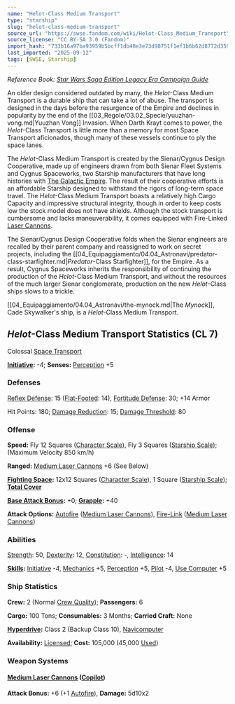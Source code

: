 ```yaml
---
name: "Helot-Class Medium Transport"
type: "starship"
slug: "helot-class-medium-transport"
source_url: "https://swse.fandom.com/wiki/Helot-Class_Medium_Transport"
source_license: "CC BY-SA 3.0 (Fandom)"
import_hash: "733b16a97ba93959b5bcff1db48e3e73d98751f1ef1b6b62d8772d359cb1d602"
last_imported: "2025-09-12"
tags: [SWSE, Starship]
---
```

*Reference Book: [Star Wars Saga Edition Legacy Era Campaign Guide](https://swse.fandom.com/wiki/Star_Wars_Saga_Edition_Legacy_Era_Campaign_Guide)*

An older design considered outdated by many, the *Helot*-Class Medium Transport is a durable ship that can take a lot of abuse. The transport is designed in the days before the resurgence of the Empire and declines in popularity by the end of the [[03_Regole/03.02_Specie/yuuzhan-vong.md|Yuuzhan Vong]] Invasion. When Darth Krayt comes to power, the *Helot*-Class Transport is little more than a memory for most Space Transport aficionados, though many of these vessels continue to ply the space lanes.

The *Helot*-Class Medium Transport is created by the Sienar/Cygnus Design Cooperative, made up of engineers drawn from both Sienar Fleet Systems and Cygnus Spaceworks, two Starship manufacturers that have long histories with [The Galactic Empire](https://swse.fandom.com/wiki/The_Galactic_Empire). The result of their cooperative efforts is an affordable Starship designed to withstand the rigors of long-term space travel. The *Helot*-Class Medium Transport boasts a relatively high Cargo Capacity and impressive structural integrity, though in order to keep costs low the stock model does not have shields. Although the stock transport is cumbersome and lacks maneuverability, it comes equipped with Fire-Linked [Laser Cannons](https://swse.fandom.com/wiki/Laser_Cannons).

The Sienar/Cygnus Design Cooperative folds when the Sienar engineers are recalled by their parent company and reassigned to work on secret projects, including the [[04_Equipaggiamento/04.04_Astronavi/predator-class-starfighter.md|*Predator*-Class Starfighter]], for the Empire. As a result, Cygnus Spaceworks inherits the responsibility of continuing the production of the *Helot*-Class Medium Transport, and without the resources of the much larger Sienar conglomerate, production on the new *Helot*-Class ships slows to a trickle.

[[04_Equipaggiamento/04.04_Astronavi/the-mynock.md|The *Mynock*]], Cade Skywalker's ship, is a *Helot*-Class Medium Transport.

## *Helot*-Class Medium Transport Statistics (CL 7)
Colossal [Space Transport](https://swse.fandom.com/wiki/Space_Transport)

**[Initiative](https://swse.fandom.com/wiki/Initiative):** -4; **Senses:** [Perception](https://swse.fandom.com/wiki/Perception) +5
### Defenses
[Reflex Defense](https://swse.fandom.com/wiki/Reflex_Defense_(Vehicles)): 15 ([Flat-Footed](https://swse.fandom.com/wiki/Flat-Footed): 14), [Fortitude Defense](https://swse.fandom.com/wiki/Fortitude_Defense_(Vehicles)): 30; +14 Armor

Hit Points: 180; [Damage Reduction](https://swse.fandom.com/wiki/Damage_Reduction): 15; [Damage Threshold](https://swse.fandom.com/wiki/Damage_Threshold_(Vehicles)): 80
### Offense
**Speed:** Fly 12 Squares ([Character Scale](https://swse.fandom.com/wiki/Character_Scale)), Fly 3 Squares ([Starship Scale](https://swse.fandom.com/wiki/Starship_Scale)); (Maximum Velocity 850 km/h)

**Ranged:** [Medium Laser Cannons](https://swse.fandom.com/wiki/Medium_Laser_Cannons) +6 (See Below)

**[Fighting Space](https://swse.fandom.com/wiki/Fighting_Space):** 12x12 Squares ([Character Scale](https://swse.fandom.com/wiki/Character_Scale)), 1 Square ([Starship Scale](https://swse.fandom.com/wiki/Starship_Scale)); **[Total Cover](https://swse.fandom.com/wiki/Total_Cover)**

**[Base Attack Bonus](https://swse.fandom.com/wiki/Base_Attack_Bonus):** +0; **[Grapple](https://swse.fandom.com/wiki/Grapple):** +40

**Attack Options:** [Autofire](https://swse.fandom.com/wiki/Autofire_(Vehicle_Combat)) ([Medium Laser Cannons](https://swse.fandom.com/wiki/Medium_Laser_Cannons)), [Fire-Link](https://swse.fandom.com/wiki/Fire-Link) ([Medium Laser Cannons](https://swse.fandom.com/wiki/Medium_Laser_Cannons))
### Abilities
[Strength](https://swse.fandom.com/wiki/Strength): 50, [Dexterity](https://swse.fandom.com/wiki/Dexterity): 12, [Constitution](https://swse.fandom.com/wiki/Constitution): -, [Intelligence](https://swse.fandom.com/wiki/Intelligence): 14

**[Skills](https://swse.fandom.com/wiki/Skills):** [Initiative](https://swse.fandom.com/wiki/Initiative) -4, [Mechanics](https://swse.fandom.com/wiki/Mechanics) +5, [Perception](https://swse.fandom.com/wiki/Perception) +5, [Pilot](https://swse.fandom.com/wiki/Pilot) -4, [Use Computer](https://swse.fandom.com/wiki/Use_Computer) +5
### Ship Statistics
**Crew:** 2 (Normal [Crew Quality](https://swse.fandom.com/wiki/Crew_Quality)); **Passengers:** 6

**Cargo:** 100 Tons; **Consumables:** 3 Months; **Carried Craft:** None

**[Hyperdrive](https://swse.fandom.com/wiki/Hyperdrive):** Class 2 (Backup Class 10), [Navicomputer](https://swse.fandom.com/wiki/Navicomputer)

**Availability:** [Licensed](https://swse.fandom.com/wiki/Licensed); **Cost:** 105,000 (45,000 [Used](https://swse.fandom.com/wiki/Used))
### Weapon Systems
#### **[Medium Laser Cannons](https://swse.fandom.com/wiki/Medium_Laser_Cannons) ([Copilot](https://swse.fandom.com/wiki/Copilot))**
**Attack Bonus:** +6 (+1 [Autofire](https://swse.fandom.com/wiki/Autofire_(Vehicle_Combat))), **Damage:** 5d10x2